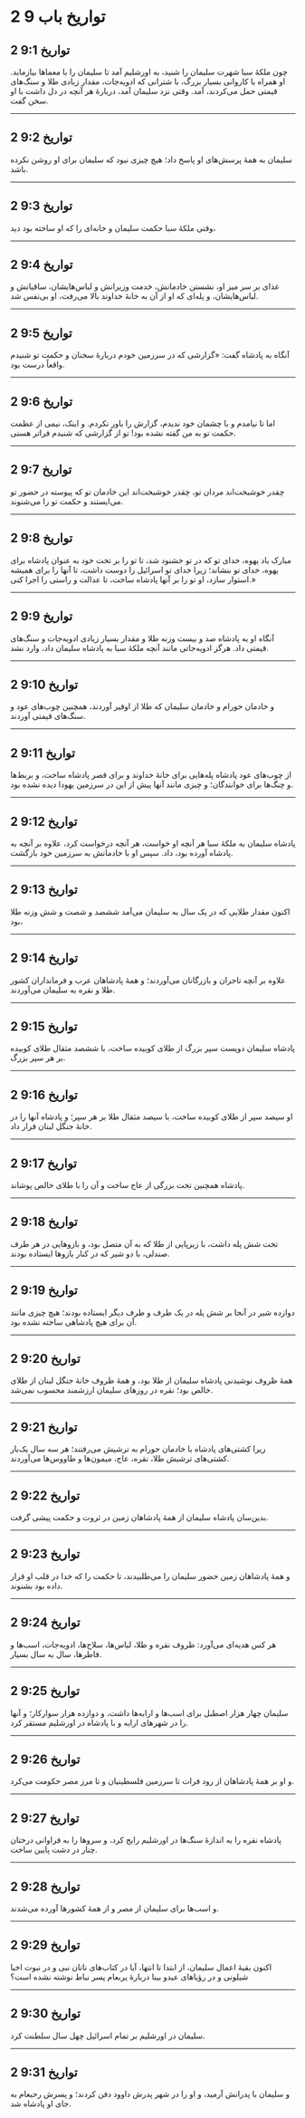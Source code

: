 # 2 تواریخ باب 9

## 2 تواریخ 9:1

چون ملکهٔ سبا شهرت سلیمان را شنید، به اورشلیم آمد تا سلیمان را با معماها بیازماید. او همراه با کاروانی بسیار بزرگ، با شترانی که ادویه‌جات، مقدار زیادی طلا و سنگ‌های قیمتی حمل می‌کردند، آمد. وقتی نزد سلیمان آمد، دربارهٔ هر آنچه در دل داشت با او سخن گفت.

---

## 2 تواریخ 9:2

سلیمان به همهٔ پرسش‌های او پاسخ داد؛ هیچ چیزی نبود که سلیمان برای او روشن نکرده باشد.

---

## 2 تواریخ 9:3

وقتی ملکهٔ سبا حکمت سلیمان و خانه‌ای را که او ساخته بود دید،

---

## 2 تواریخ 9:4

غذای بر سر میز او، نشستن خادمانش، خدمت وزیرانش و لباس‌هایشان، ساقیانش و لباس‌هایشان، و پله‌ای که او از آن به خانهٔ خداوند بالا می‌رفت، او بی‌نفس شد.

---

## 2 تواریخ 9:5

آنگاه به پادشاه گفت: «گزارشی که در سرزمین خودم دربارهٔ سخنان و حکمت تو شنیدم واقعاً درست بود.

---

## 2 تواریخ 9:6

اما تا نیامدم و با چشمان خود ندیدم، گزارش را باور نکردم. و اینک، نیمی از عظمت حکمت تو به من گفته نشده بود! تو از گزارشی که شنیدم فراتر هستی.

---

## 2 تواریخ 9:7

چقدر خوشبخت‌اند مردان تو، چقدر خوشبخت‌اند این خادمان تو که پیوسته در حضور تو می‌ایستند و حکمت تو را می‌شنوند.

---

## 2 تواریخ 9:8

مبارک باد یهوه، خدای تو که در تو خشنود شد، تا تو را بر تخت خود به عنوان پادشاه برای یهوه، خدای تو بنشاند؛ زیرا خدای تو اسرائیل را دوست داشت، تا آنها را برای همیشه استوار سازد، او تو را بر آنها پادشاه ساخت، تا عدالت و راستی را اجرا کنی.»

---

## 2 تواریخ 9:9

آنگاه او به پادشاه صد و بیست وزنه طلا و مقدار بسیار زیادی ادویه‌جات و سنگ‌های قیمتی داد. هرگز ادویه‌جاتی مانند آنچه ملکهٔ سبا به پادشاه سلیمان داد، وارد نشد.

---

## 2 تواریخ 9:10

و خادمان حورام و خادمان سلیمان که طلا از اوفیر آوردند، همچنین چوب‌های عود و سنگ‌های قیمتی آوردند.

---

## 2 تواریخ 9:11

از چوب‌های عود پادشاه پله‌هایی برای خانهٔ خداوند و برای قصر پادشاه ساخت، و بربط‌ها و چنگ‌ها برای خوانندگان؛ و چیزی مانند آنها پیش از این در سرزمین یهودا دیده نشده بود.

---

## 2 تواریخ 9:12

پادشاه سلیمان به ملکهٔ سبا هر آنچه او خواست، هر آنچه درخواست کرد، علاوه بر آنچه به پادشاه آورده بود، داد. سپس او با خادمانش به سرزمین خود بازگشت.

---

## 2 تواریخ 9:13

اکنون مقدار طلایی که در یک سال به سلیمان می‌آمد ششصد و شصت و شش وزنه طلا بود،

---

## 2 تواریخ 9:14

علاوه بر آنچه تاجران و بازرگانان می‌آوردند؛ و همهٔ پادشاهان عرب و فرمانداران کشور طلا و نقره به سلیمان می‌آوردند.

---

## 2 تواریخ 9:15

پادشاه سلیمان دویست سپر بزرگ از طلای کوبیده ساخت، با ششصد مثقال طلای کوبیده بر هر سپر بزرگ.

---

## 2 تواریخ 9:16

او سیصد سپر از طلای کوبیده ساخت، با سیصد مثقال طلا بر هر سپر؛ و پادشاه آنها را در خانهٔ جنگل لبنان قرار داد.

---

## 2 تواریخ 9:17

پادشاه همچنین تخت بزرگی از عاج ساخت و آن را با طلای خالص پوشاند.

---

## 2 تواریخ 9:18

تخت شش پله داشت، با زیرپایی از طلا که به آن متصل بود، و بازوهایی در هر طرف صندلی، با دو شیر که در کنار بازوها ایستاده بودند.

---

## 2 تواریخ 9:19

دوازده شیر در آنجا بر شش پله در یک طرف و طرف دیگر ایستاده بودند؛ هیچ چیزی مانند آن برای هیچ پادشاهی ساخته نشده بود.

---

## 2 تواریخ 9:20

همهٔ ظروف نوشیدنی پادشاه سلیمان از طلا بود، و همهٔ ظروف خانهٔ جنگل لبنان از طلای خالص بود؛ نقره در روزهای سلیمان ارزشمند محسوب نمی‌شد.

---

## 2 تواریخ 9:21

زیرا کشتی‌های پادشاه با خادمان حورام به ترشیش می‌رفتند؛ هر سه سال یک‌بار کشتی‌های ترشیش طلا، نقره، عاج، میمون‌ها و طاووس‌ها می‌آوردند.

---

## 2 تواریخ 9:22

بدین‌سان پادشاه سلیمان از همهٔ پادشاهان زمین در ثروت و حکمت پیشی گرفت.

---

## 2 تواریخ 9:23

و همهٔ پادشاهان زمین حضور سلیمان را می‌طلبیدند، تا حکمت را که خدا در قلب او قرار داده بود بشنوند.

---

## 2 تواریخ 9:24

هر کس هدیه‌ای می‌آورد: ظروف نقره و طلا، لباس‌ها، سلاح‌ها، ادویه‌جات، اسب‌ها و قاطرها، سال به سال بسیار.

---

## 2 تواریخ 9:25

سلیمان چهار هزار اصطبل برای اسب‌ها و ارابه‌ها داشت، و دوازده هزار سوارکار؛ و آنها را در شهرهای ارابه و با پادشاه در اورشلیم مستقر کرد.

---

## 2 تواریخ 9:26

و او بر همهٔ پادشاهان از رود فرات تا سرزمین فلسطینیان و تا مرز مصر حکومت می‌کرد.

---

## 2 تواریخ 9:27

پادشاه نقره را به اندازهٔ سنگ‌ها در اورشلیم رایج کرد، و سروها را به فراوانی درختان چنار در دشت پایین ساخت.

---

## 2 تواریخ 9:28

و اسب‌ها برای سلیمان از مصر و از همهٔ کشورها آورده می‌شدند.

---

## 2 تواریخ 9:29

اکنون بقیهٔ اعمال سلیمان، از ابتدا تا انتها، آیا در کتاب‌های ناتان نبی و در نبوت اخیا شیلونی و در رؤیاهای عیدو بینا دربارهٔ یربعام پسر نباط نوشته نشده است؟

---

## 2 تواریخ 9:30

سلیمان در اورشلیم بر تمام اسرائیل چهل سال سلطنت کرد.

---

## 2 تواریخ 9:31

و سلیمان با پدرانش آرمید، و او را در شهر پدرش داوود دفن کردند؛ و پسرش رحبعام به جای او پادشاه شد.

